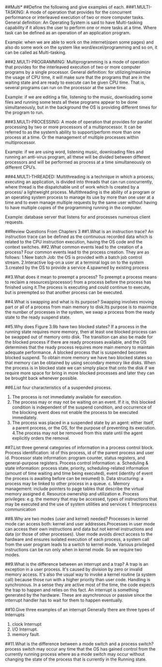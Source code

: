##Multi*
##Define the following and give examples of each.
###1.MULTI-TASKING:
A mode of operation that provides for the concurrent performance or interleaved execution of two or more computer tasks.
General definition: An Operating System is said to have Multi-tasking capability if it allows the user to perform one or more tasks at a time. Where task can be defined as an operation of an application program.

Example: when we are able to work on the internet(open some pages) and also do some work on the system like word/excel/programming and so on, it can be called as Multi-tasking.

###2.MULTI-PROGRAMMING:
Multiprogramming is a mode of operation that provides for the interleaved execution of two or more computer programs by a single processor.
General definition: for utilizing/maximize the usage of CPU time, it will make sure that the programs that are in the waiting state and are ready to execute can be given CPU time. That is, several programs can run on the processor at the same time.

Example: if we are editing a file, listening to the music, downloading some files and running some tests all these programs appear to be done simultaneously, but in the background the OS is providing different times for the program to run.

###3.MULTI-PROCESSING:
A mode of operation that provides for parallel processing by two or more processors of a multiprocessor.
It can be referred to as the system’s ability to support/perform more than one process at a time.
Or the management of multiple processes within multiprocessor.

Example: if we are using word, listening music, downloading files and running an anti-virus program, all these will be divided between different processors and will be performed as process at a time simultaneously on different CPU’s.

###4.MULTI-THREADED:
Multithreading  is a technique in which a process, executing an application, is divided into threads that can run concurrently, where thread is the dispatchable unit of work which Is created by a process/ a lightweight process.
Multithreading is the ability of a program or an operating system process to manage its use by more than one user at a time and to even manage multiple requests by the same user without having to have multiple copies of the programming running in the computer.

Example: database server that listens for and processes numerous client requests.

##Review Questions From Chapters 3
##1.What is an instruction trace?
An instruction trace can be defined as the continuous recorded data which is related to the CPU instruction execution, having the OS code and the context switches.
##2.What common events lead to the creation of a process?
Four common events lead to the process creation. They are as follows:
	1.New batch Job: the OS is provided with a batch job control stream.
	2.Interactive log-on:a user at a terminal logs on to the system
	3.created by the OS to provide a service
	4.spawned by existing process

##3.What does it mean to preempt a process?
To preempt a process means to reclaim a resources(processor) from a process before the process has finished using it.The process is executing and could continue to execute, but is preempted so that another process can be executed.
    
##4.What is swapping and what is its purpose?
Swapping involves moving part or all of a process from main memory to disk.Its purpose is to maximize the number of processes in the system, we swap a process from the ready state to the ready suspend state.
    
##5.Why does Figure 3.9b have two blocked states?
If a process in the running state requires more memory, then at least one blocked process can be swapped out of memory onto disk. 
The transition can also be made for the blocked process if there are ready processes available, and the OS determines that the ready process requires more main memory to maintain adequate performance.
A blocked process that is suspended becomes blocked suspend. To obtain more memory we have two blocked states so that memory can be obtained by using secondary memory like disks. When the process is in blocked state we can simply place that onto the disk
if we require more space for bring in more blocked processes and later they can be brought back whenever possible.

##6.List four characteristics of a suspended process.
  1. The process is not immediately available for execution. 
  2. The process may or may not be waiting on an event. If it is, this blocked condition is
  independent of the suspend condition, and occurrence of the blocking event does not enable the process
  to be executed immediately. 
  3. The process was placed in a suspended state by an agent: either itself, a parent process, or the OS,
  for the purpose of preventing its execution.   
  4.The process may not be removed from this state until the agent explicitly orders the removal.  

##7.List three general categories of information in a process control block.
	Process identification: id of this process, id of the parent process and user id. 
	Processor state information: program counter, status registers, and general-purpose registers. 
	Process control information: 
    a. Scheduling & state information: process state, priority, scheduling-related information 
    (amount of time waiting and time being executed), event (identity of event the process is awaiting before can be resumed) 
    b. Data structuring: a process may be linked to other process in a queue. 
    c. Memory management: include pointers to page tables that describe the virtual memory assigned
    d. Resource ownership and utilization
    e. Process privileges: e.g. the memory that may be accessed, types of instructions that may be executed and
    the use of system utilities and services 
    f. Interprocess communication

##8.Why are two modes (user and kernel) needed?
Processes in kernel mode can access both: kernel and user addresses.Processes in user mode can access their own instructions and data but not kernel instructions and data (or those of other processes).
User mode avoids direct access to the hardware and ensures isolated execution of each process, a system call from the user program leads to a switch to kernel mode. Various privileged instructions can be run only when in kernel mode. So we require two modes.

##9.What is the difference between an interrupt and a trap?
A trap is an exception in a user process. It's caused by division by zero or invalid memory access.
It's also the usual way to invoke a kernel routine (a system call) because those run with a higher 
priority than user code. Handling is synchronous. In a sense they are active most of the time, 
the code expects the trap to happen and relies on this fact.
An interrupt is something generated by the hardware. These are asynchronous or passive 
since the interrupt handler has to wait for them to happen eventually.

##10.Give three examples of an interrupt
Generally there are three types of Interrupts 

1. clock Interrupt
2. I/O Interrupt.
3. memory fault.

##11.What is the difference between a mode switch and a process switch?
  process switch may occur any time that the OS has gained control from the currently running process where as a mode switch may occur without changing the state of the process that is currently in the Running state.


















